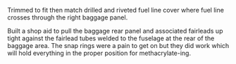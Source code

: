 Trimmed to fit then match drilled and riveted fuel line cover where fuel line crosses through the right baggage panel.

Built a shop aid to pull the baggage rear panel and associated fairleads up tight against the fairlead tubes welded to the fuselage at the rear of the baggage area. The snap rings were a pain to get on but they did work which will hold everything in the proper position for methacrylate-ing.
